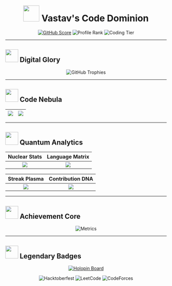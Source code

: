 <div align="center">
  
# <img src="https://media.giphy.com/media/3o7qDEq2bMbcbPRQ2c/giphy.gif" width="50px"> Vastav's Code Dominion

[![GitHub Score](https://img.shields.io/badge/GitHub_Score-987%2F1000-00FF00?style=for-the-badge&logo=github&logoColor=white)](https://github.com/Vastav1812)
![Profile Rank](https://img.shields.io/badge/Rank-%E2%98%85%E2%98%85%E2%98%85%E2%98%85%E2%98%86-FFD700?style=for-the-badge)
![Coding Tier](https://img.shields.io/badge/Tier-ELITE%20DEVELOPER-8A2BE2?style=for-the-badge)

</div>

---

## <img src="https://media.giphy.com/media/juua9i2c2fA0AIp2iq/giphy.gif" width="40px"> **Digital Glory**

<div align="center">

![GitHub Trophies](https://github-profile-trophy.vercel.app/?username=Vastav1812&theme=matrix&rank=SECRET,SSS,SS,S,AAA,AA,A,B,C&margin-w=30&margin-h=15&no-frame=true)

</div>

---

## <img src="https://media.giphy.com/media/Ll5OhkHs0jH0sLqIXG/giphy.gif" width="40px"> **Code Nebula**

| <img src="https://github-readme-activity-graph.vercel.app/graph?username=Vastav1812&theme=react-dark&hide_border=true&area=true&custom_title=Code%20Pulse%20Matrix&radius=16"> | <img src="https://github-readme-stats.vercel.app/api/wakatime?username=Vastav1812&theme=react&hide_border=true&layout=compact&custom_title=Time%20Continuum%20Breakdown"> |
|:---:|:---:|

---

## <img src="https://media.giphy.com/media/3o7TKMt1VV28bTZU2A/giphy.gif" width="40px"> **Quantum Analytics**

<div align="center">

| **Nuclear Stats** | **Language Matrix** |
|:---:|:---:|
| <img src="https://github-readme-stats.vercel.app/api?username=Vastav1812&show_icons=true&theme=vision-friendly-dark&include_all_commits=true&count_private=true&hide_border=true&custom_title=Code%20Singularity"> | <img src="https://github-readme-stats.vercel.app/api/top-langs/?username=Vastav1812&theme=vision-friendly-dark&hide_border=true&layout=compact&langs_count=8&custom_title=Digital%20Lexicon"> |

| **Streak Plasma** | **Contribution DNA** |
|:---:|:---:|
| <img src="https://github-readme-streak-stats.herokuapp.com/?user=Vastav1812&theme=vision-friendly-dark&hide_border=true&background=0D1117&stroke=00FF00"> | <img src="https://github-contribution-stats.vercel.app/api/?username=Vastav1812&theme=matrix&show_icons=true"> |

</div>

---

## <img src="https://media.giphy.com/media/XxQrtZMdJ5W3u/giphy.gif" width="40px"> **Achievement Core**

<div align="center">

![Metrics](https://metrics.lecoq.io/Vastav1812?template=classic&base=header%2C%20activity%2C%20community%2C%20repositories%2C%20metadata&base.indepth=false&base.hireable=false&base.skip=false&config.timezone=Asia%2FKolkata)

</div>

---

## <img src="https://media.giphy.com/media/8JT7qWR1V7yCI3uDk2/giphy.gif" width="40px"> **Legendary Badges**

<div align="center">

[![Holopin Board](https://holopin.me/vastav1812)](https://holopin.io/@vastav1812)
  
![Hacktoberfest](https://img.shields.io/badge/Hacktoberfest-2023-8A2BE2?style=for-the-badge&logo=digitalocean)
![LeetCode](https://img.shields.io/badge/LeetCode-300%2B_Solutions-FFA116?style=for-the-badge&logo=leetcode)
![CodeForces](https://img.shields.io/badge/CodeForces-Candidate_Master-8A2BE2?style=for-the-badge)

</div>
